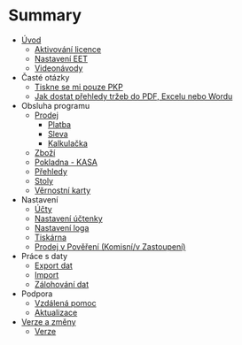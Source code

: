 # Summary

* [Úvod](README.md)
    * [Aktivování licence](settings/license/license.md)
    * [Nastavení EET](settings/companyEET/companyEET.md)
    * [Videonávody](videonavody.md)
* Časté otázky
    * [Tiskne se mi pouze PKP](questions/pkp.md)
    * [Jak dostat přehledy tržeb do PDF, Excelu nebo Wordu](questions/export.md)
* Obsluha programu
    * [Prodej](command/sale/sale.md)
        * [Platba](command/sale/payment.md)
        * [Sleva](command/sale/discount.md)
        * [Kalkulačka](command/sale/calculator/calculator.md)
    * [Zboží](command/items/items.md)
    * [Pokladna - KASA](command/cashRegister/cashRegister.md)
    * [Přehledy](command/reports/reports.md)
    * [Stoly](command/tables/tables.md)
    * [Věrnostní karty](command/loyaltyCards/loyaltyCards.md)
* Nastavení
    * [Účty](settings/accounts/accounts.md)
    * [Nastavení účtenky](settings/receiptSettings/receiptSettings.md)
    * [Nastavení loga](settings/logo/logo.md)
    * [Tiskárna](settings/printer/printer.md)
    * [Prodej v Pověření \(Komisní\/v Zastoupení\)](settings/receiptSettings/appoitingReceipt.md)
* Práce s daty
    * [Export dat](data/export/export.md)
    * [Import](data/import/import.md)
    * [Zálohování dat](data/config/config.md)
* Podpora
    * [Vzdálená pomoc](support/assistance/assistance.md)
    * [Aktualizace](support/update/update.md)
* [Verze a změny](verze-a-změny.md)
    * [Verze](versions/versions.md)

